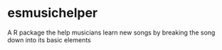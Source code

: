 # esmusichelper
A R package the help musicians learn new songs by breaking the song down into its basic elements
